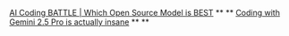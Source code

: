 <a href="https://www.youtube.com/watch?v=RRfbML4Lq40">AI Coding BATTLE | Which Open Source Model is BEST</a> ** **
<a href="https://www.youtube.com/watch?v=RDOMKIw1aF4" target="_blank">Coding with Gemini 2.5 Pro is actually insane</a> ** **
